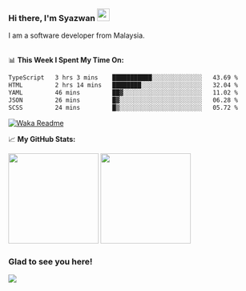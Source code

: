 ### Hi there, I'm Syazwan <img src="https://media.giphy.com/media/hvRJCLFzcasrR4ia7z/giphy.gif" width="25px">
I am a software developer from Malaysia.
<br/><br/>

📊 **This Week I Spent My Time On:**
<!--START_SECTION:waka-->

```txt
TypeScript   3 hrs 3 mins    ███████████░░░░░░░░░░░░░░   43.69 %
HTML         2 hrs 14 mins   ████████░░░░░░░░░░░░░░░░░   32.04 %
YAML         46 mins         ██▓░░░░░░░░░░░░░░░░░░░░░░   11.02 %
JSON         26 mins         █▓░░░░░░░░░░░░░░░░░░░░░░░   06.28 %
SCSS         24 mins         █▒░░░░░░░░░░░░░░░░░░░░░░░   05.72 %
```

<!--END_SECTION:waka-->
[![Waka Readme](https://github.com/syazwanz/syazwanz/actions/workflows/wakatime.yml/badge.svg)](https://github.com/syazwanz/syazwanz/actions/workflows/wakatime.yml)

📈 **My GitHub Stats:**

<p>
  <img height="180em" src="https://github-readme-stats.vercel.app/api?username=syazwanz&show_icons=true&hide_border=false&&count_private=true&include_all_commits=true" />
  <img height="180em" src="https://github-readme-stats.vercel.app/api/top-langs/?username=syazwanz&exclude_repo=KNN-Image-Classification&show_icons=true&hide_border=false&layout=compact&langs_count=8"/>
</p>

### Glad to see you here!
![](https://visitor-badge.glitch.me/badge?page_id=syazwanz.syazwanz)
